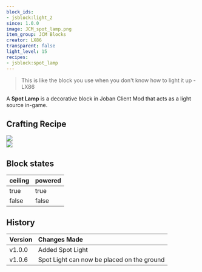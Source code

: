 ```yaml
---
block_ids:
- jsblock:light_2
since: 1.0.0
image: JCM_spot_lamp.png
item_group: JCM Blocks
creator: LX86
transparent: false
light_level: 15
recipes:
- jsblock:spot_lamp
---
```


<blockquote>This is like the block you use when you don't know how to light it up - LX86</blockquote>

A **Spot Lamp** is a decorative block in Joban Client Mod that acts as a light source in-game.

## Crafting Recipe
<div class="crafting">
    <div class="crafting-table">
        <!-- row 1 -->
        <div><img src="../crafting/JCM_Item_Light_lantern.png"></div>
        <div></div>
        <div></div>
        <!-- row 2 -->
        <div></div>
        <div></div>
        <div></div>
        <!-- row 3 -->
        <div></div>
        <div></div>
        <div></div>
    </div>
    <div class="crafting-arrow"></div>
    <div class="crafting-result" data-count="16">
        <img src="../crafting/JCM_Item_Spot_lamp.png">
    </div>
</div>

## Block states
| ceiling | powered |
|:--------|:--------|
| true    | true    |
| false   | false   |

## History
| Version | Changes Made                                    |
|:--------|:------------------------------------------------|
| v1.0.0  | Added Spot Light                                |
| v1.0.6  | Spot Light can now be placed on the ground      |